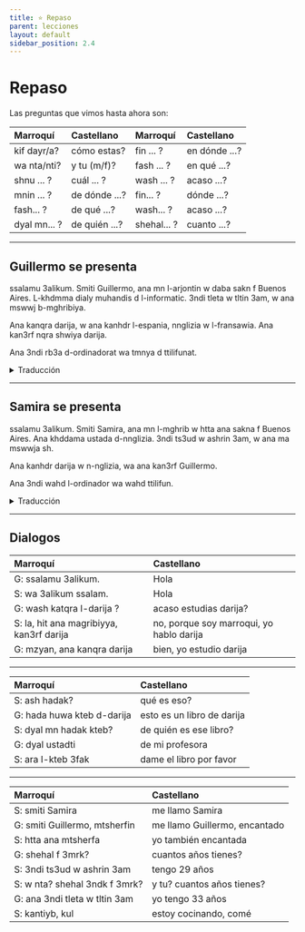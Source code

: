 ```yaml
---
title: ⭐ Repaso
parent: lecciones
layout: default
sidebar_position: 2.4
---
```


# Repaso

Las preguntas que vimos hasta ahora son:

| Marroquí     | Castellano    | Marroquí    | Castellano    |
|:-------------|:--------------|:------------|:--------------|
| kif dayr/a?  | cómo estas?   | fin ... ?   | en dónde ...? |
| wa nta/nti?  | y tu (m/f)?   | fash ... ?  | en qué ...?   |
| shnu ... ?   | cuál ... ?    | wash ... ?  | acaso ...?    |
| mnin ... ?   | de dónde ...? | fin... ?    | dónde ...?    |
| fash... ?    | de qué ...?   | wash... ?   | acaso ...?    |
| dyal mn... ? | de quién ...? | shehal... ? | cuanto ...?   |

---

## Guillermo se presenta
ssalamu 3alikum. Smiti Guillermo, ana mn l-arjontin w daba sakn f Buenos Aires. L-khdmma dialy muhandis d l-informatic. 3ndi tleta w tltin 3am, w ana mswwj b-mghribiya.

Ana kanqra darija, w ana kanhdr l-espania, nnglizia w l-fransawia. Ana kan3rf nqra shwiya darija.

Ana 3ndi rb3a d-ordinadorat wa tmnya d ttilifunat.

<details>
<summary>Traducción</summary>
La paz sea contigo (hola). Mi nombre es Guillermo, soy de Argentina y ahora vivo en Buenos Aires. Mi trabajo es ingeniero informático. Tengo 33 años y estoy casado con una marroquí.

Estudio darija y hablo español, inglés y francés. Se escribir un poco de darija.

Tengo 4 computadoras y 8 teléfonos.

</details>

---

## Samira se presenta
ssalamu 3alikum. Smiti Samira, ana mn l-mghrib w htta ana sakna f Buenos Aires. Ana khddama ustada d-nnglizia. 3ndi ts3ud w ashrin 3am, w ana ma mswwja sh.

Ana kanhdr darija w n-nglizia, wa ana kan3rf Guillermo.

Ana 3ndi wahd l-ordinador wa wahd ttilifun.

<details>
<summary>Traducción</summary>

La paz sea contigo (hola). Mi nombre es Samira, soy de Marruecos y también vivo en Buenos Aires. Trabajo como profesora de inglés. Tengo 29 años y no estoy casada.

Hablo darija e inglés, y conozco a Guillermo.

Tengo una computadora y un teléfono.

</details>

---

## Dialogos

| Marroquí                                 | Castellano                               |
|:-----------------------------------------|:-----------------------------------------|
| G: ssalamu 3alikum.                      | Hola                                     |
| S: wa 3alikum ssalam.                    | Hola                                     |
| G: wash katqra l-darija ?                | acaso estudias darija?                   |
| S: la, hit ana magribiyya, kan3rf darija | no, porque soy marroqui, yo hablo darija |
| G: mzyan, ana kanqra darija              | bien, yo estudio darija                  |

<hr class="subsection" />

| Marroquí                   | Castellano                 |
|:---------------------------|:---------------------------|
| S: ash hadak?              | qué es eso?                |
| G: hada huwa kteb d-darija | esto es un libro de darija |
| S: dyal mn hadak kteb?     | de quién es ese libro?     |
| G: dyal ustadti            | de mi profesora            |
| S: ara l-kteb 3fak         | dame el libro por favor    |

<hr class="subsection" />

| Marroquí                      | Castellano                    |
|:------------------------------|:------------------------------|
| S: smiti Samira               | me llamo Samira               |
| G: smiti Guillermo, mtsherfin | me llamo Guillermo, encantado |
| S: htta ana mtsherfa          | yo también encantada          |
| G: shehal f 3mrk?             | cuantos años tienes?          |
| S: 3ndi ts3ud w ashrin 3am    | tengo 29 años                 |
| S: w nta? shehal 3ndk f 3mrk? | y tu? cuantos años tienes?    |
| G: ana 3ndi tleta w tltin 3am | yo tengo 33 años              |
| S: kantiyb, kul               | estoy cocinando, comé         |